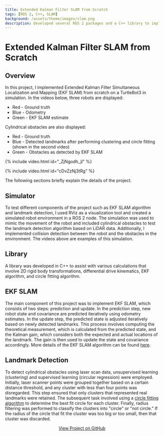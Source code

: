 ```yaml
---
title: Extended Kalman Filter SLAM from Scratch
tags: [ROS 2, C++, SLAM]
background: /assets/theme/images/slam.png
description: Developed several ROS 2 packages and a C++ library to implement Extended Kalman Filter SLAM on a TurtleBot3 in simulation.
---
```


# Extended Kalman Filter SLAM from Scratch

## Overview
In this project, I implemented Extended Kalman Filter Simultaneous Localization and Mapping (EKF SLAM) from scratch on a TurtleBot3 in simulation. In the videos below, three robots are displayed:
* Red - Ground truth
* Blue - Odometry
* Green - EKF SLAM estimate

Cylindrical obstacles are also displayed:
* Red - Ground truth
* Blue - Detected landmarks after performing clustering and circle fitting (shown in the second video)
* Green - Obstacles as detected by EKF SLAM

{% include video.html id="_ZjNgodh_jI" %}

{% include video.html id="cDvZzNj3tRg" %}

The following sections briefly explain the details of the project.

## Simulator
To test different components of the project such as EKF SLAM algorithm and landmark detection, I used RViz as a visualization tool and created a simulated robot environment in a ROS 2 node. The simulation was used to mimic the movement of the robot and included cylindrical obstacles to test the landmark detection algorithm based on LiDAR data. Additionally, I implemented collision detection between the robot and the obstacles in the environment. The videos above are examples of this simulation.

## Library
A library was developed in C++ to assist with various calculations that involve 2D rigid body transformations, differential drive kinematics, EKF algorithm, and circle fitting algorithm.

## EKF SLAM
The main component of this project was to implement EKF SLAM, which consists of two steps: prediction and update. In the prediction step, new robot state and covariance are predicted iteratively using odometry estimates. In the update step, the predicted state is adjusted iteratively based on newly detected landmarks. This process involves computing the theoretical measurement, which is calculated from the predicted state, and the Kalman gain, which considers both the expected and actual locations of the landmark. The gain is then used to update the state and covariance accordingly. More details of the EKF SLAM algorithm can be found [here](https://nu-msr.github.io/navigation_site/lectures/slam.pdf).

## Landmark Detection
To detect cylindrical obstacles using laser scan data, unsupervised learning (clustering) and supervised learning (circular regression) were employed. Initially, laser scanner points were grouped together based on a certain distance threshold, and any cluster with less than four points was disregarded. This step ensured that only clusters that represented real landmarks were retained. The subsequent task involved using a [circle fitting algorithm](https://nu-msr.github.io/navigation_site/lectures/circle_fit.html) to determine the best fit circle for each cluster. Finally, radius filtering was performed to classify the clusters into "circle" or "not circle." If the radius of the circle that fit the cluster was too big or too small, then that cluster was discarded.

<div style="text-align: center;">
    <a href="https://github.com/r-shima/ekf_slam_from_scratch" class="btn btn-outline-primary" role="button">View Project on GitHub</a>
</div>